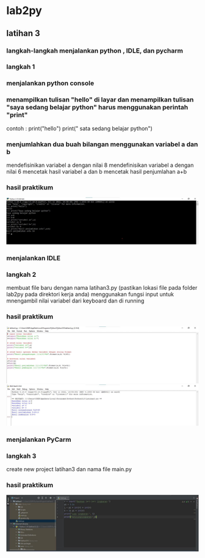 # lab2py
## latihan 3

### langkah-langkah menjalankan python , IDLE, dan pycharm
### langkah 1
### menjalankan python console
###  menampilkan tulisan "hello" di layar dan menampilkan tulisan "saya sedang belajar python" harus menggunakan perintah "print"
contoh :
print("hello")
print(" sata sedang belajar python")
### menjumlahkan dua buah bilangan menggunakan variabel a dan b 
mendefisinikan variabel a dengan nilai 8
mendefinisikan variabel a dengan nilai 6
mencetak hasil variabel a dan b 
mencetak hasil penjumlahan a+b
### hasil praktikum
![Gambar 1](Screenshoot/ss1.jpeg) 
### menjalankan IDLE
### langkah 2
membuat file baru dengan nama latihan3.py (pastikan lokasi file pada folder lab2py pada direktori kerja anda)
menggunakan fungsi input untuk mnengambil nilai variabel dari keyboard
dan di running
### hasil praktikum
![Gambar](Screenshoot/ss2.jpeg)
![Gambar](Screenshoot/ss3.jpeg)
### menjalankan PyCarm
### langkah 3 
create new project
latihan3
dan nama file main.py
### hasil praktikum
![Gambar](Screenshoot/ss4.jpeg)